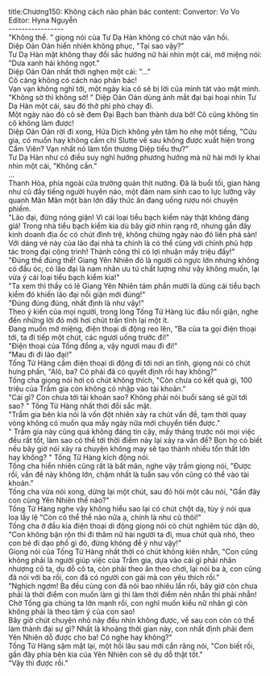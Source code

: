 title:Chương150: Không cách nào phản bác
content:
Convertor: Vo Vo<br>Editor: Hyna Nguyễn<br>-----------------<br>"Không thể. " giọng nói của Tư Dạ Hàn không có chút nào vãn hồi.<br>Diệp Oản Oản hiển nhiên không phục, "Tại sao vậy?"<br>Tư Dạ Hàn mặt không thay đổi sắc hướng nữ hài nhìn một cái, mở miệng nói: "Dưa xanh hái không ngọt."<br>Diệp Oản Oản nhất thời nghẹn một cái: "..."<br>Cô càng không có cách nào phản bác!<br>Vạn vạn không nghĩ tới, một ngày kia cô sẽ bị lời của mình tát vào mặt mình.<br>"Không sờ thì không sờ! " Diệp Oản Oản dùng ánh mắt đại bại hoại nhìn Tư Dạ Hàn một cái, sau đó thở phì phò chạy đi.<br>Một ngày nào đó cô sẽ đem Đại Bạch ban thành dưa bở! Cô cũng không tin cô không làm được!<br>Diệp Oản Oản rời đi xong, Hứa Dịch không yên tâm ho nhẹ một tiếng, "Cửu gia, có muốn hay không cấm chỉ Slutte về sau không được xuất hiện trong Cẩm Viên? Vạn nhất nó làm tổn thương Diệp tiểu thư?"<br>Tư Dạ Hàn như có điều suy nghĩ hướng phương hướng mà nữ hài mới ly khai nhìn một cái, "Không cần."<br>...<br>Thanh Hòa, phía ngoài cửa trường quán thịt nướng. Đã là buổi tối, gian hàng như cũ đầy tiếng người huyên náo, một đám nam sinh cao to lực lưỡng vây quanh Mãn Mãn một bàn lớn đầy thức ăn đang uống rượu nói chuyện phiếm.<br>"Lão đại, đừng nóng giận! Vì cái loại tiểu bạch kiểm này thật không đáng giá! Trong nhà tiểu bạch kiểm kia dù bây giờ nhìn rạng rỡ, nhưng gần đây kinh doanh địa ốc có chút đình trệ, không chừng ngày nào đó liền phá sản! Với dáng vẻ này của lão đại nhà ta chính là có thể cùng với chính phủ hợp tác trong đại công trình! Thành công thì có lợi nhuận mấy triệu đấy!"<br>"Đúng thế đúng thế! Giang Yên Nhiên đó là người có ngực lớn nhưng không có đầu óc, có lão đại là nam nhân ưu tú chất lượng như vậy không muốn, lại vừa ý cái loại tiểu bạch kiểm kia!"<br>"Ta xem thì thấy có lẽ Giang Yên Nhiên tám phần mười là dùng cái tiểu bạch kiểm đó khiến lão đại nổi giận mới đúng!"<br>"Đúng đúng đúng, nhất định là như vậy!"<br>Theo ý kiến của mọi người, trong lòng Tống Tử Hàng lúc đầu nổi giận, nghe đến những lời đó mới hơi chút trấn tĩnh lại một ít.<br>Đang muốn mở miệng, điện thoại di động reo lên, "Ba của ta gọi điện thoại tới, ta đi tiếp một chút, các ngươi uống trước đi!"<br>"Điện thoại của Tống đổng a, vậy ngươi mau đi đi!"<br>"Mau đi đi lão đại!"<br>Tống Tử Hàng cầm điện thoại di động đi tới nơi an tĩnh, giọng nói có chút hưng phấn, "Alô, ba? Có phải đã có quyết định rồi hay không?"<br>Tống cha giọng nói hơi có chút không thích, "Còn chưa có kết quả gì, 100 triệu của Trầm gia còn không có nhập vào tài khoản."<br>"Cái gì? Còn chưa tới tài khoản sao? Không phải nói buổi sáng sẽ gửi tới sao? " Tống Tử Hàng nhất thời đổi sắc mặt.<br>"Trầm gia bên kia nói là vốn đột nhiên xảy ra chút vấn đề, tạm thời quay vòng không có muốn qua mấy ngày nữa mới chuyển tiền được."<br>" Trầm gia này cũng quá không đáng tin cậy, mấy tháng trước nói mọi việc đều rất tốt, làm sao có thể tới thời điểm này lại xảy ra vấn đề? Bọn họ có biết nếu bây giờ nói xảy ra chuyện không may sẽ tạo thành nhiều tổn thất lớn hay không? " Tống Tử Hàng kích động nói.<br>Tống cha hiển nhiên cũng rất là bất mãn, nghe vậy trầm giọng nói, "Được rồi, vấn đề này không lớn, chậm nhất là tuần sau vốn cũng có thể vào tài khoản."<br>Tống cha vừa nói xong, dừng lại một chút, sau đó hỏi một câu nói, "Gần đây con cùng Yên Nhiên thế nào?"<br>Tống Tử Hàng nghe vậy không hiểu sao lại có chút chột dạ, tùy ý nói qua loa lấy lệ "Còn có thể thế nào nữa ạ, chính là như cũ thôi!"<br>Tống cha ở đầu kia điện thoại di động giọng nói có chút nghiêm túc dặn dò, "Con không bận rộn thì đi thăm nữ hài người ta đi, mua chút quà nhỏ, theo con bé đi dạo phố gì đó, đừng không để ý như vậy!"<br>Giọng nói của Tống Tử Hàng nhất thời có chút không kiên nhẫn, "Con cũng không phải là người giúp việc của Trầm gia, dựa vào cái gì phải nhân nhượng cô ta, dụ dỗ cô ta, còn phải theo ăn theo chơi, lại nói ba à, con cũng đã nói với ba rồi, con đã có người con gái mà con yêu thích rồi."<br>"Nghịch ngợm! Ba đều cùng con đã nói bao nhiêu lần rồi, bây giờ còn chưa phải là thời điểm con muốn làm gì thì làm thời điểm nên nhẫn thì phải nhẫn! Chờ Tống gia chúng ta lớn mạnh rồi, con nghĩ muốn kiểu nữ nhân gì còn không phải là theo tâm ý của con sao!<br>Bây giờ chút chuyện nhỏ này đều nhịn không được, về sau con còn có thể làm thành đại sự gì? Nhất là khoảng thời gian này, con nhất định phải đem Yên Nhiên dỗ được cho ba! Có nghe hay không?"<br>Tống Tử Hàng sậm mặt lại, một hồi lâu sau mới cắn răng nói, "Con biết rồi, gần đây phía bên kia của Yên Nhiên con sẽ dụ dỗ thật tốt."<br>"Vậy thì được rồi."